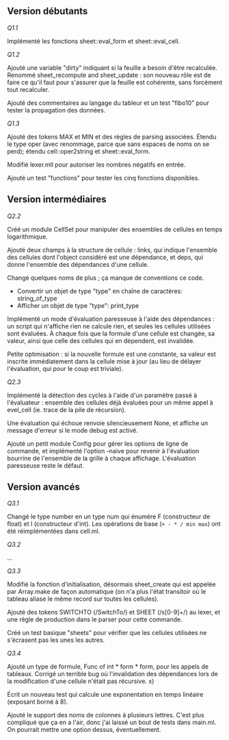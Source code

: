 ## Version débutants

*Q1.1*

Implémenté les fonctions sheet::eval_form et sheet::eval_cell.

*Q1.2*

Ajouté une variable "dirty" indiquant si la feuille a besoin d'être recalculée.
Renommé sheet_recompute and sheet_update : son nouveau rôle est de faire ce
qu'il faut pour s'assurer que la feuille est cohérente, sans forcément tout
recalculer.

Ajouté des commentaires au langage du tableur et un test "fibo10" pour tester
la propagation des données.

*Q1.3*

Ajouté des tokens MAX et MIN et des règles de parsing associées. Étendu le type
oper (avec renommage, parce que sans espaces de noms on se perd); étendu
cell::oper2string et sheet::eval_form.

Modifié lexer.mll pour autoriser les nombres négatifs en entrée.

Ajouté un test "functions" pour tester les cinq fonctions disponibles.

## Version intermédiaires

*Q2.2*

Créé un module CellSet pour manipuler des ensembles de cellules en temps
logarithmique.

Ajouté deux champs à la structure de cellule : links, qui indique l'ensemble
des cellules dont l'object considéré est une dépendance, et deps, qui donne
l'ensemble des dépendances d'une cellule.

Changé quelques noms de plus ; ça manque de conventions ce code.
- Convertir un objet de type "type" en chaîne de caractères: string_of_type
- Afficher un objet de type "type": print_type

Implémenté un mode d'évaluation paresseuse à l'aide des dépendances : un script
qui n'affiche rien ne calcule rien, et seules les cellules utilisées sont
évaluées. À chaque fois que la formule d'une cellule est changée, sa valeur,
ainsi que celle des cellules qui en dépendent, est invalidée.

Petite optimisation : si la nouvelle formule est une constante, sa valeur est
inscrite immédiatement dans la cellule mise à jour (au lieu de délayer
l'évaluation, qui pour le coup est triviale).

*Q2.3*

Implémenté la détection des cycles à l'aide d'un paramètre passé à
l'évaluateur : ensemble des cellules déjà évaluées pour un même appel à
evel_cell (ie. trace de la pile de récursion).

Une évaluation qui échoue renvoie silencieusement None, et affiche un message
d'erreur si le mode debug est activé.

Ajouté un petit module Config pour gérer les options de ligne de commande, et
implémenté l'option -naive pour revenir à l'évaluation bourrine de l'ensemble
de la grille à chaque affichage. L'évaluation paresseuse reste le défaut.

## Version avancés

*Q3.1*

Changé le type number en un type num qui énumère F (constructeur de float) et I
(constructeur d'int). Les opérations de base (`+ - * / min max`) ont été
réimplémentées dans cell.ml.

*Q3.2*

...

*Q3.3*

Modifié la fonction d'initialisation, désormais sheet_create qui est appelée
par Array.make de façon automatique (on n'a plus l'état transitoir où le
tableau aliase le même record sur toutes les cellules).

Ajouté des tokens SWITCHTO (/SwitchTo/) et SHEET (/s[0-9]+/) au lexer, et une
règle de production dans le parser pour cette commande.

Créé un test basique "sheets" pour vérifier que les cellules utilisées ne
s'écrasent pas les unes les autres.

*Q3.4*

Ajouté un type de formule, Func of int * form * form, pour les appels de
tableaux. Corrigé un terrible bug où l'invalidation des dépendances lors de la
modification d'une cellule n'était pas récursive. x)

Écrit un nouveau test qui calcule une exponentation en temps linéaire (exposant
borné à 8).

Ajouté le support des noms de colonnes à plusieurs lettres. C'est plus
compliqué que ça en a l'air, donc j'ai laissé un bout de tests dans main.ml.
On pourrait mettre une option dessus, éventuellement.

